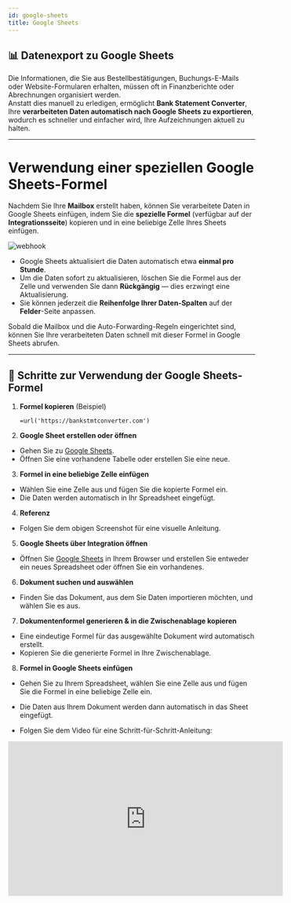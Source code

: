 ```yaml
---
id: google-sheets
title: Google Sheets
---
```


## 📊 Datenexport zu Google Sheets

Die Informationen, die Sie aus Bestellbestätigungen, Buchungs-E-Mails oder Website-Formularen erhalten, müssen oft in Finanzberichte oder Abrechnungen organisiert werden.  
Anstatt dies manuell zu erledigen, ermöglicht **Bank Statement Converter**, Ihre **verarbeiteten Daten automatisch nach Google Sheets zu exportieren**, wodurch es schneller und einfacher wird, Ihre Aufzeichnungen aktuell zu halten.

---

# Verwendung einer speziellen Google Sheets-Formel

Nachdem Sie Ihre **Mailbox** erstellt haben, können Sie verarbeitete Daten in Google Sheets einfügen, indem Sie die **spezielle Formel** (verfügbar auf der **Integrationsseite**) kopieren und in eine beliebige Zelle Ihres Sheets einfügen.  

![webhook](/img/googlesheets.png)

- Google Sheets aktualisiert die Daten automatisch etwa **einmal pro Stunde**.  
- Um die Daten sofort zu aktualisieren, löschen Sie die Formel aus der Zelle und verwenden Sie dann **Rückgängig** — dies erzwingt eine Aktualisierung.  
- Sie können jederzeit die **Reihenfolge Ihrer Daten-Spalten** auf der **Felder**-Seite anpassen.  

Sobald die Mailbox und die Auto-Forwarding-Regeln eingerichtet sind, können Sie Ihre verarbeiteten Daten schnell mit dieser Formel in Google Sheets abrufen.

---

## 🔎 Schritte zur Verwendung der Google Sheets-Formel

1. **Formel kopieren** (Beispiel)
   ```text
   =url('https://bankstmtconverter.com')

2. **Google Sheet erstellen oder öffnen**

- Gehen Sie zu [Google Sheets](https://sheets.google.com).  
- Öffnen Sie eine vorhandene Tabelle oder erstellen Sie eine neue.

3. **Formel in eine beliebige Zelle einfügen**

- Wählen Sie eine Zelle aus und fügen Sie die kopierte Formel ein.  
- Die Daten werden automatisch in Ihr Spreadsheet eingefügt.

4. **Referenz**

- Folgen Sie dem obigen Screenshot für eine visuelle Anleitung.

5. **Google Sheets über Integration öffnen**

- Öffnen Sie [Google Sheets](https://sheets.google.com) in Ihrem Browser und erstellen Sie entweder ein neues Spreadsheet oder öffnen Sie ein vorhandenes.

6. **Dokument suchen und auswählen**

- Finden Sie das Dokument, aus dem Sie Daten importieren möchten, und wählen Sie es aus.

7. **Dokumentenformel generieren & in die Zwischenablage kopieren**

- Eine eindeutige Formel für das ausgewählte Dokument wird automatisch erstellt.  
- Kopieren Sie die generierte Formel in Ihre Zwischenablage.

8. **Formel in Google Sheets einfügen**

- Gehen Sie zu Ihrem Spreadsheet, wählen Sie eine Zelle aus und fügen Sie die Formel in eine beliebige Zelle ein.  
- Die Daten aus Ihrem Dokument werden dann automatisch in das Sheet eingefügt.

- Folgen Sie dem Video für eine Schritt-für-Schritt-Anleitung:

<iframe width="560" height="315" src="https://www.youtube.com/embed/jxXozbTSVJw?si=Ew4WdBF5_DzKA3c8" title="YouTube Video Player" frameborder="0" allow="accelerometer; autoplay; clipboard-write; encrypted-media; gyroscope; picture-in-picture; web-share" referrerpolicy="strict-origin-when-cross-origin" allowfullscreen></iframe>
